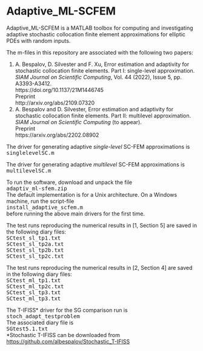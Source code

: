 # Adaptive_ML-SCFEM

Adaptive_ML-SCFEM is a MATLAB toolbox for computing and investigating adaptive stochastic collocation finite element approximations for elliptic PDEs with random inputs.<br>

The m-files in this repository are associated with the following two papers:

<ol type="1">
  <li>
    A. Bespalov, D. Silvester and F. Xu,
    Error estimation and adaptivity for stochastic collocation finite elements.
    Part I: single-level approximation.
    <i>SIAM Journal on Scientific Computing</i>, Vol. 44 (2022), Issue 5, pp. A3393-A3412.<br>
    https://doi.org/10.1137/21M1446745<br>
    Preprint<br>
    http://arxiv.org/abs/2109.07320
  </li>
  
  <li>
    A. Bespalov and D. Silvester,
    Error estimation and adaptivity for stochastic collocation finite elements.
    Part II: multilevel approximation.
    <i>SIAM Journal on Scientific Computing</i> (to appear).<br>
    Preprint<br>
    https://arxiv.org/abs/2202.08902
  </li>
</ol>

The driver for generating adaptive <i>single-level</i> SC-FEM approximations is<br>
<TT>singlelevelSC.m</TT>

The driver for generating adaptive <i>multilevel</i> SC-FEM approximations is<br>
<TT>multilevelSC.m</TT>

To run the software, download and unpack the file<br>
<TT>adaptiv_ml-sfem.zip</TT><br>
The default implementation is for a Unix architecture.
On a Windows machine, run the script-file<br>
<TT>install_adaptive_scfem.m</TT><br>
before running the above main drivers for the first time.

The test runs reproducing the numerical results in [1, Section 5] are saved
in the following diary files:<br>
<TT>SCtest_sl_tp1.txt</TT><br>
<TT>SCtest_sl_tp2a.txt</TT><br>
<TT>SCtest_sl_tp2b.txt</TT><br>
<TT>SCtest_sl_tp2c.txt</TT>

The test runs reproducing the numerical results in [2, Section 4] are saved
in the following diary files:<br>
<TT>SCtest_ml_tp1.txt</TT><br>
<TT>SCtest_ml_tp2c.txt</TT><br>
<TT>SCtest_sl_tp3.txt</TT><br>
<TT>SCtest_ml_tp3.txt</TT>

The T-IFISS* driver for the SG comparison run is<br>
<TT>stoch_adapt_testproblem</TT><br>
The associated diary file is<br>
<TT>SGtest5.1.txt</TT><br>
*Stochastic T-IFISS can be downloaded from
https://github.com/albespalov/Stochastic_T-IFISS

